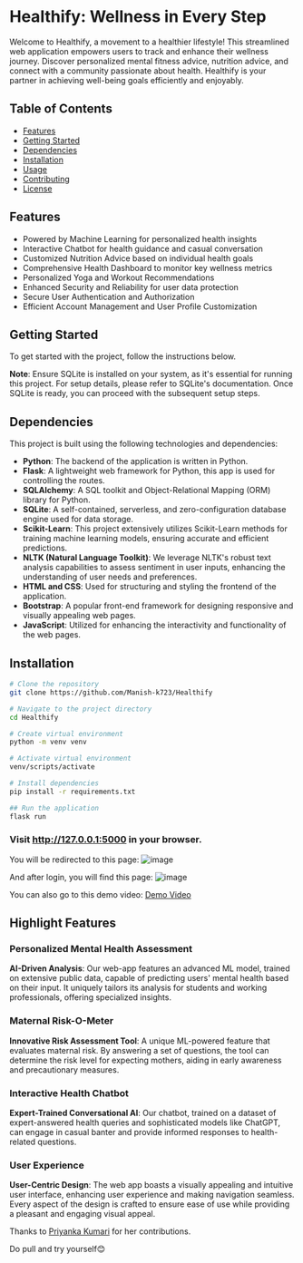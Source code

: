﻿# Healthify: Wellness in Every Step

Welcome to Healthify, a movement to a healthier lifestyle! This streamlined web application empowers users to track and enhance their wellness journey. Discover personalized mental fitness advice, nutrition advice, and connect with a community passionate about health. Healthify is your partner in achieving well-being goals efficiently and enjoyably.

## Table of Contents
- [Features](#features)
- [Getting Started](#getting-started)
- [Dependencies](#dependencies)
- [Installation](#installation)
- [Usage](#usage)
- [Contributing](#contributing)
- [License](#license)

## Features

- Powered by Machine Learning for personalized health insights
- Interactive Chatbot for health guidance and casual conversation
- Customized Nutrition Advice based on individual health goals
- Comprehensive Health Dashboard to monitor key wellness metrics
- Personalized Yoga and Workout Recommendations
- Enhanced Security and Reliability for user data protection
- Secure User Authentication and Authorization
- Efficient Account Management and User Profile Customization

## Getting Started

To get started with the project, follow the instructions below.

**Note**: Ensure SQLite is installed on your system, as it's essential for running this project. For setup details, please refer to SQLite's documentation. Once SQLite is ready, you can proceed with the subsequent setup steps.

## Dependencies

This project is built using the following technologies and dependencies:

- **Python**: The backend of the application is written in Python.
- **Flask**: A lightweight web framework for Python, this app is used for controlling the routes.
- **SQLAlchemy**: A SQL toolkit and Object-Relational Mapping (ORM) library for Python.
- **SQLite**: A self-contained, serverless, and zero-configuration database engine used for data storage.
- **Scikit-Learn**: This project extensively utilizes Scikit-Learn methods for training machine learning models, ensuring accurate and efficient predictions.
- **NLTK (Natural Language Toolkit)**: We leverage NLTK's robust text analysis capabilities to assess sentiment in user inputs, enhancing the understanding of user needs and preferences.
- **HTML and CSS**: Used for structuring and styling the frontend of the application.
- **Bootstrap**: A popular front-end framework for designing responsive and visually appealing web pages.
- **JavaScript**: Utilized for enhancing the interactivity and functionality of the web pages.

## Installation

```bash
# Clone the repository
git clone https://github.com/Manish-k723/Healthify

# Navigate to the project directory
cd Healthify

# Create virtual environment
python -m venv venv

# Activate virtual environment
venv/scripts/activate

# Install dependencies
pip install -r requirements.txt

## Run the application
flask run
```

### Visit http://127.0.0.1:5000 in your browser.

You will be redirected to this page: ![image](https://github.com/Manish-k723/Healthify/assets/109733755/5607495d-72a7-448d-b126-2c9c4d2713e3)

And after login, you will find this page: ![image](https://github.com/Manish-k723/Healthify/assets/109733755/cdfa4498-1557-4684-8b03-e07ec16a2417)

You can also go to this demo video: [Demo Video](https://drive.google.com/file/d/1Z3nZIRoC_2T2CPBpdPCfcCtdT5hLzgPs/view?usp=sharing)

## Highlight Features

### Personalized Mental Health Assessment
**AI-Driven Analysis**: Our web-app features an advanced ML model, trained on extensive public data, capable of predicting users' mental health based on their input. It uniquely tailors its analysis for students and working professionals, offering specialized insights.

### Maternal Risk-O-Meter
**Innovative Risk Assessment Tool**: A unique ML-powered feature that evaluates maternal risk. By answering a set of questions, the tool can determine the risk level for expecting mothers, aiding in early awareness and precautionary measures.

### Interactive Health Chatbot
**Expert-Trained Conversational AI**: Our chatbot, trained on a dataset of expert-answered health queries and sophisticated models like ChatGPT, can engage in casual banter and provide informed responses to health-related questions.

### User Experience
**User-Centric Design**: The web app boasts a visually appealing and intuitive user interface, enhancing user experience and making navigation seamless. Every aspect of the design is crafted to ensure ease of use while providing a pleasant and engaging visual appeal.

Thanks to [Priyanka Kumari](https://github.com/piyanka) for her contributions.

Do pull and try yourself😊
